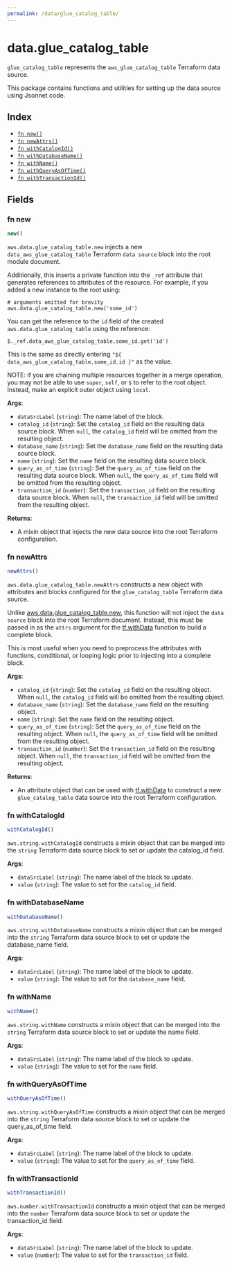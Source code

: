 ```yaml
---
permalink: /data/glue_catalog_table/
---
```


# data.glue_catalog_table

`glue_catalog_table` represents the `aws_glue_catalog_table` Terraform data source.



This package contains functions and utilities for setting up the data source using Jsonnet code.


## Index

* [`fn new()`](#fn-new)
* [`fn newAttrs()`](#fn-newattrs)
* [`fn withCatalogId()`](#fn-withcatalogid)
* [`fn withDatabaseName()`](#fn-withdatabasename)
* [`fn withName()`](#fn-withname)
* [`fn withQueryAsOfTime()`](#fn-withqueryasoftime)
* [`fn withTransactionId()`](#fn-withtransactionid)

## Fields

### fn new

```ts
new()
```


`aws.data.glue_catalog_table.new` injects a new `data_aws_glue_catalog_table` Terraform `data source`
block into the root module document.

Additionally, this inserts a private function into the `_ref` attribute that generates references to attributes of the
resource. For example, if you added a new instance to the root using:

    # arguments omitted for brevity
    aws.data.glue_catalog_table.new('some_id')

You can get the reference to the `id` field of the created `aws.data.glue_catalog_table` using the reference:

    $._ref.data_aws_glue_catalog_table.some_id.get('id')

This is the same as directly entering `"${ data_aws_glue_catalog_table.some_id.id }"` as the value.

NOTE: if you are chaining multiple resources together in a merge operation, you may not be able to use `super`, `self`,
or `$` to refer to the root object. Instead, make an explicit outer object using `local`.

**Args**:
  - `dataSrcLabel` (`string`): The name label of the block.
  - `catalog_id` (`string`): Set the `catalog_id` field on the resulting data source block. When `null`, the `catalog_id` field will be omitted from the resulting object.
  - `database_name` (`string`): Set the `database_name` field on the resulting data source block.
  - `name` (`string`): Set the `name` field on the resulting data source block.
  - `query_as_of_time` (`string`): Set the `query_as_of_time` field on the resulting data source block. When `null`, the `query_as_of_time` field will be omitted from the resulting object.
  - `transaction_id` (`number`): Set the `transaction_id` field on the resulting data source block. When `null`, the `transaction_id` field will be omitted from the resulting object.

**Returns**:
- A mixin object that injects the new data source into the root Terraform configuration.


### fn newAttrs

```ts
newAttrs()
```


`aws.data.glue_catalog_table.newAttrs` constructs a new object with attributes and blocks configured for the `glue_catalog_table`
Terraform data source.

Unlike [aws.data.glue_catalog_table.new](#fn-new), this function will not inject the `data source`
block into the root Terraform document. Instead, this must be passed in as the `attrs` argument for the
[tf.withData](https://github.com/tf-libsonnet/core/tree/main/docs#fn-withdata) function to build a complete block.

This is most useful when you need to preprocess the attributes with functions, conditional, or looping logic prior to
injecting into a complete block.

**Args**:
  - `catalog_id` (`string`): Set the `catalog_id` field on the resulting object. When `null`, the `catalog_id` field will be omitted from the resulting object.
  - `database_name` (`string`): Set the `database_name` field on the resulting object.
  - `name` (`string`): Set the `name` field on the resulting object.
  - `query_as_of_time` (`string`): Set the `query_as_of_time` field on the resulting object. When `null`, the `query_as_of_time` field will be omitted from the resulting object.
  - `transaction_id` (`number`): Set the `transaction_id` field on the resulting object. When `null`, the `transaction_id` field will be omitted from the resulting object.

**Returns**:
  - An attribute object that can be used with [tf.withData](https://github.com/tf-libsonnet/core/tree/main/docs#fn-withdata) to construct a new `glue_catalog_table` data source into the root Terraform configuration.


### fn withCatalogId

```ts
withCatalogId()
```

`aws.string.withCatalogId` constructs a mixin object that can be merged into the `string`
Terraform data source block to set or update the catalog_id field.



**Args**:
  - `dataSrcLabel` (`string`): The name label of the block to update.
  - `value` (`string`): The value to set for the `catalog_id` field.


### fn withDatabaseName

```ts
withDatabaseName()
```

`aws.string.withDatabaseName` constructs a mixin object that can be merged into the `string`
Terraform data source block to set or update the database_name field.



**Args**:
  - `dataSrcLabel` (`string`): The name label of the block to update.
  - `value` (`string`): The value to set for the `database_name` field.


### fn withName

```ts
withName()
```

`aws.string.withName` constructs a mixin object that can be merged into the `string`
Terraform data source block to set or update the name field.



**Args**:
  - `dataSrcLabel` (`string`): The name label of the block to update.
  - `value` (`string`): The value to set for the `name` field.


### fn withQueryAsOfTime

```ts
withQueryAsOfTime()
```

`aws.string.withQueryAsOfTime` constructs a mixin object that can be merged into the `string`
Terraform data source block to set or update the query_as_of_time field.



**Args**:
  - `dataSrcLabel` (`string`): The name label of the block to update.
  - `value` (`string`): The value to set for the `query_as_of_time` field.


### fn withTransactionId

```ts
withTransactionId()
```

`aws.number.withTransactionId` constructs a mixin object that can be merged into the `number`
Terraform data source block to set or update the transaction_id field.



**Args**:
  - `dataSrcLabel` (`string`): The name label of the block to update.
  - `value` (`number`): The value to set for the `transaction_id` field.
